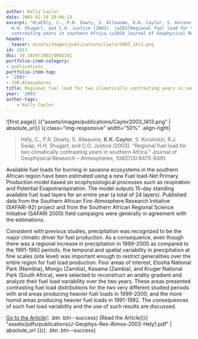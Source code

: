 ```yaml
---
author: Kelly Caylor
date: 2003-02-19 20:06:13
excerpt: "H\xE9ly, C., P.R. Dowty, S. Alleaume, K.K. Caylor, S. Koronotzi, R.J. Swap,
  H.H. Shugart, and C.O. Justice (2003). \u201CRegional fuel load for two climatically
  contrasting years in southern Africa.\u201D Journal of Geophysical Research - Atmospheres, 108(D13):8475-8491."
header:
  teaser: assets/images/publications/Caylor2003_1413.png
id: 1413
doi: 10.1029/2002jd002341
portfolio-item-category:
- publications
portfolio-item-tag:
- '2003'
- JGR-Atmospheres
title: Regional fuel load for two climatically contrasting years in southern Africa
year: '2003'
author-tags:
    - Kelly Caylor
---
```


![first page]( {{"assets/images/publications/Caylor2003_1413.png" | absolute_url}} ){:class="img-responsive" width="50%" .align-right}

> Hély, C., P.R. Dowty, S. Alleaume, **K.K. Caylor**, S. Koronotzi, R.J. Swap, H.H. Shugart, and C.O. Justice (2003). “Regional fuel load for two climatically contrasting years in southern Africa.” Journal of Geophysical Research – Atmospheres, 108(D13):8475-8491.


Available fuel loads for burning in savanna ecosystems in the southern African region have been estimated using a new Fuel load-Net Primary Production model based on ecophysiological processes such as respiration and Potential Evapotranspiration. The model outputs 15-day standing available fuel load layers for an entire year (a total of 24 layers). Published data from the Southern African Fire-Atmosphere Research Initiative (SAFARI-92) project and from the Southern African Regional Science Initiative (SAFARI 2000) field campaigns were generally in agreement with the estimations.

Consistent with previous studies, precipitation was recognized to be the major climatic driver for fuel production. As a consequence, even though there was a regional increase in precipitation in 1999-2000 as compared to the 1991-1992 periods, the temporal and spatial variability in precipitation at fine scales (site level) was important enough to restrict generalities over the entire region for fuel load production. Four areas of interest, Etosha National Park (Namibia), Mongu (Zambia), Kasama (Zambia), and Kruger National Park (South Africa), were selected to reconstruct an aridity gradient and analyze their fuel load variability over the two years. These areas presented contrasting fuel load distributions for the two very different studied periods with arid areas producing heavier fuel loads in 1999-2000, and the more humid areas producing heavier fuel loads in 1991-1992. The consequences of such fuel load variability and the use of such results are discussed.


[Go to the Article](http://dx.doi.org/10.1029/2002JD002341){: .btn .btn--success}
[Read the Article]({{ "assets/pdfs/publications/J-Geophys-Res-Atmos-2003-Hely1.pdf" | absolute_url }}){: .btn .btn--success}